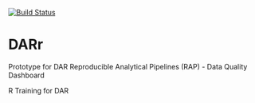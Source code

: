 [![Build Status](https://app.travis-ci.com/companieshouse/DARr.svg?branch=main)](https://app.travis-ci.com/companieshouse/DARr)

# DARr
Prototype for DAR Reproducible Analytical Pipelines (RAP) -
Data Quality Dashboard

R Training for DAR
